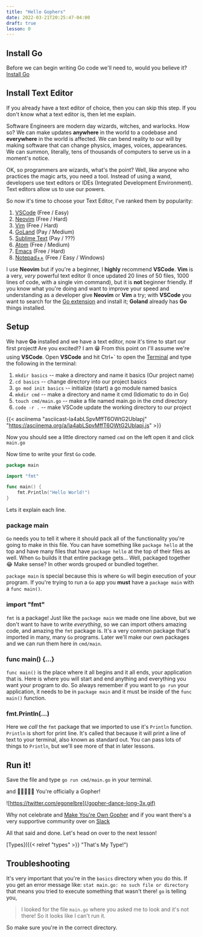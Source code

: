 ```yaml
---
title: "Hello Gophers"
date: 2022-03-21T20:25:47-04:00
draft: true
lesson: 0
---
```


## Install Go

Before we can begin writing Go code we'll need to, would you believe it? [Install Go](https://go.dev/doc/install)

## Install Text Editor

If you already have a text editor of choice, then you can skip this step. If
you don't know what a text editor is, then let me explain.

Software Engineers are modern day wizards, witches, and warlocks. How so? We
can make updates **anywhere** in the world to a codebase and **everywhere** in
the world is affected. We can bend reality to our will by making software that
can change physics, images, voices, appearances. We can summon, literally, tens
of thousands of computers to serve us in a moment's notice.

OK, so programmers are wizards, what's the point? Well, like anyone who
practices the magic arts, you need a tool. Instead of using a wand, developers
use text editors or IDEs (Integrated Development Environment). Text editors
allow us to use our powers.

So now it's time to choose your Text Editor, I've ranked them by popularity:

1. [VSCode](https://code.visualstudio.com/) (Free / Easy)
1. [Neovim](https://github.com/neovim/neovim/wiki/Installing-Neovim) (Free /
   Hard)
1. [Vim](https://www.vim.org/download.php) (Free / Hard)
1. [GoLand](https://www.jetbrains.com/go/) (Pay / Medium)
1. [Sublime Text](https://www.sublimetext.com/download) (Pay / ???)
1. [Atom](https://flight-manual.atom.io/getting-started/sections/installing-atom/#platform-windows) (Free / Medium)
1. [Emacs](https://www.gnu.org/software/emacs/download.html) (Free / Hard)
1. [Notepad++](https://notepad-plus-plus.org/downloads/) (Free / Easy / Windows)

I use **Neovim** but if you're a beginner, I **highly** recommend **VSCode**.
**Vim** is a very, _very_ powerful text editor (I once updated 20 lines of 50
files, 1000 lines of code, with a single vim command), but it is **not**
beginner friendly. If you know what you're doing and want to improve your speed
and understanding as a developer give **Neovim** or **Vim** a try; with
**VSCode** you want to search for the [Go
extension](https://code.visualstudio.com/docs/languages/go) and install it;
**Goland** already has **Go** things installed.

## Setup

We have **Go** installed and we have a text editor, now it's time to start our
first project❗ Are you excited⁉️ I am 😁 From this point on I'll assume we're
using **VSCode**. Open **VSCode** and hit Ctrl+\` to open the
[Terminal](https://code.visualstudio.com/docs/editor/integrated-terminal) and
type the following in the terminal:
1. `mkdir basics` -- make a directory and name it basics (Our project name)
1. `cd basics` -- change directory into our project basics
1. `go mod init basics` -- initialize (start) a go module named basics
1. `mkdir cmd` -- make a directory and name it cmd (Idiomatic to do in Go)
1. `touch cmd/main.go` -- make a file named main.go in the cmd directory
1. `code -r .` -- make VSCode update the working directory to our project

{{< asciinema "asciicast-la4abLSpvMffT6OWtG2Ublapj"
  "https://asciinema.org/a/la4abLSpvMffT6OWtG2Ublapj.js" >}}

Now you should see a little directory named `cmd` on the left open it
and click `main.go`

Now time to write your first `Go` code.

```go
package main

import "fmt"

func main() {
	fmt.Println("Hello World!")
}
```

Lets it explain each line.

### package main

`Go` needs you to tell it where it should pack all of the functionality you're
going to make in this file. You can have something like `package hello` at the
top and have many files that have `package hello` at the top of their files as
well. When `Go` builds it that entire package gets... Well, packaged together
😂 Make sense? In other words grouped or bundled together.

`package main` is special because this is where `Go` will begin execution of
your program. If you're trying to run a `Go` app you **must** have a `package
main` with a `func main()`.

### import "fmt"

`fmt` is a package! Just like the `package main` we made one line above, but
we don't want to have to write _everything_, so we can import others amazing
code, and amazing the `fmt` package is. It's a very common package that's
imported in many, many `Go` programs. Later we'll make our own packages and we
can run them here in `cmd/main`.

### func main() {...}

`func main()` is the place where it all begins and it all ends, your
application that is. Here is where you will start and end anything and
everything you want your program to do. So always remember if you want to `go
run` your application, it needs to be in `package main` and it must be inside
of the `func main()` function.

### fmt.Println(...)

Here we _call_ the `fmt` package that we imported to use it's `Println`
function. `Println` is short for print line. It's called that because it will
print a line of text to your terminal, also known as standard out. You can pass
lots of things to `Println`, but we'll see more of that in later lessons.

## Run it!

Save the file and type `go run cmd/main.go` in your terminal.

and 🥳🥳🎉🎊🎉 You're officially a Gopher!

![https://twitter.com/egonelbre](/gopher-dance-long-3x.gif)

Why not celebrate and [Make You're Own Gopher](https://gopherize.me/) and if
you want there's a very supportive community over on
[Slack](https://invite.slack.golangbridge.org/)

All that said and done. Let's head on over to the next lesson!

[Types]({{< relref "types" >}} "That's My Type!")

## Troubleshooting

It's very important that you're in the `basics` directory when you do this. If
you get an error message like: `stat main.go: no such file or directory` that
means you tried to execute something that wasn't there! `go` is telling you,

> I looked for the file `main.go` where you asked me to look and it's not
> there! So it looks like I can't run it.

So make sure you're in the correct directory.
